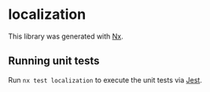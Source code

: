 # localization

This library was generated with [Nx](https://nx.dev).

## Running unit tests

Run `nx test localization` to execute the unit tests via [Jest](https://jestjs.io).
